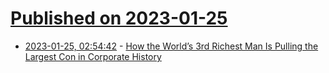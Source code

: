# [Published on 2023-01-25](index.md)

* [2023-01-25, 02:54:42](https://news.ycombinator.com/item?id=34513802) - [How the World’s 3rd Richest Man Is Pulling the Largest Con in Corporate History](https://hindenburgresearch.com/adani/)

